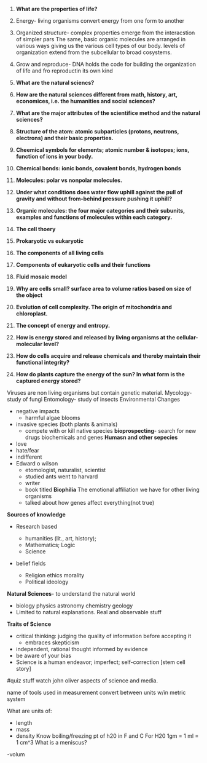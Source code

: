 1. __What are the properties of life?__  
  1. Energy- living organisms convert energy from one form to another
  2. Organized structure- complex properties emerge from the interacstion of simpler pars
      The same, basic organic molecules are arranged in various ways giving us the various cell types of our body.
      levels of organization extend from the subcellular to broad cosystems.
  3. Grow and reproduce- DNA holds the code for building the organization of life and fro reproductin its own kind

2. __What are the natural sciencs?__

3. __How are the natural sciences different from math, history, art, economices, i.e. the humanities and social sciences?__

4. __What are the major attributes of the scientifice method and the natural sciences?__

5. __Structure of the atom: atomic subparticles (protons, neutrons, electrons) and their basic properties.__

6. __Cheemical symbols for elements; atomic number & isotopes; ions, function of ions in your body.__

7. __Chemical bonds: ionic bonds, covalent bonds, hydrogen bonds__

8. __Molecules: polar vs nonpolar molecules.__

9. __Under what conditions does water flow uphill against the pull of gravity and without from-behind pressure pushing it uphill?__

10. __Organic molecules: the four major categories and their subunits, examples and functions of molecules within each category.__

11. __The cell thoery__

12. __Prokaryotic vs eukaryotic__

13. __The components of all living cells__

14. __Components of eukaryotic cells and their functions__

15. __Fluid mosaic model__

16. __Why are cells small? surface area to volume ratios based on size of the object__

17. __Evolution of cell complexity. The origin of mitochondria and chloroplast.__

18. __The concept of energy and entropy.__

19. __How is energy stored and released by living organisms at the cellular-molecular level?__

20. __How do cells acquire and release chemicals and thereby maintain their functional integrity?__

21. __How do plants capture the energy of the sun? In what form is the captured energy stored?__


Viruses are non living organisms but contain genetic material.
Mycology- study of fungi
Entomology- study of insects
Environmental Changes
  - negative impacts
    - harmful algae blooms
  - invasive species (both plants & animals)
    - compete with or kill native species
__bioprospecting__- search for new drugs biochemicals and genes
__Humasn and other sepecies__
  - love
  - hate/fear
  - indifferent
- Edward o wilson
  - etomologist, naturalist, scientist
  - studied ants went to harvard
  - writer
  - book titled __Biophilia__ The emotional affiliation we have for other living organisms
  - talked about how genes affect everything(not true)

__Sources of knowledge__
* Research based 
  * humanities (lit., art, history);
  * Mathematics; Logic
  * Science

* belief fields
  * Religion ethics morality
  * Political ideology
  
__Natural Sciences__- to understand the natural world
* biology physics astronomy chemistry geology
* Limited to natural explanations. Real and observable stuff

__Traits of Science__
* critical thinking: judging the quality of information before accepting it
  * embraces skepticism
* independent, rational thought informed by evidence
* be aware of your bias
* Science is a human endeavor; imperfect; self-correction [stem cell story]

#quiz stuff
watch john oliver aspects of science and media.

name of tools used in measurement convert between units w/in metric system

What are units of:
  - length
  - mass 
  - density
Know boiling/freezing pt of h20 in F and C
For H20 1gm = 1 ml = 1 cm^3
What is a meniscus?

  -volum
